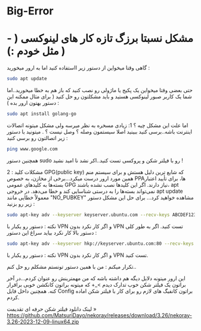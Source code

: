 # Big-Error
# - مشکل نسبتا برزگ تازه کار های لینوکسی ( مثل خودم :) )
گاهی وقتا میخواین از دستور زیر ااستفاده کنید اما به ارور میخورید :
```Bash
sudo apt update
```
حتی بعضی وقتا میخواین یک پکیج یا ماژولی رو نصب کنید که باز هم به خطا میخورید..اما شما یک کاربر صبور لینوکسی هستید و باید مشکلتون رو حل کنید ( برای مثال ممکنه این دستور بهتون ارور بده ) :
```Bash
sudo apt install golang-go
```
اما علت این مشکل چیه ؟ 
1: زیادی مسخره به نظر میرسه ولی مشکل میتونه اتصالات اینترنت باشه..برسی کنید ببینید اصلا سیستمون وصله ؟ وصل نیست ؟ . میتونید با دستور زیر اتصالتون رو برسی کنید :
```Bash
ping www.google.com
```
همچنین دستور sudo رو با فیلتر شکن و پروکسی تست کنید..اکر نشد نا امید نشید !


2 : مشکلات کلید GPG(public key)  که شایع ترین دلیل هستش و برای سیستم منم همین مورد ارور درست میکرد...برخی از مخازن، به خصوص PPAها، برای تأیید اعتبار بسته‌ها به کلیدهای عمومی GPG نیاز دارند. اگر این کلیدها نصب نشده باشند، apt نمی‌تواند بسته‌ها را به درستی شناسایی کند و خطا می‌دهد. در خروجی apt update معمولاً خطایی مانند "NO_PUBKEY" مشاهده خواهید کرد... برای حل این مشکل دستور زیر رو بزنید : 
```Bash
sudo apt-key adv --keyserver keyserver.ubuntu.com --recv-keys ABCDEF1234567890
```
نکته : دستور رو یکبار با VPN و اگر کار نکرد بدون VPN تست کنید.
اگر به طور کلی دستور بالا کار نکرد بیاید سراغ این دستور : 
```Bash
sudo apt-key adv --keyserver hkp://keyserver.ubuntu.com:80 --recv-keys ED65462EC8D5E4C5
```
نکته : دستور رو یکبار با VPN و اگر کار نکرد بدون VPN تست کنید.

تکرار میکنم : من با همین دستور تونستم مشکلم رو حل کنم..

این ارور میتونه دلایل دیگه هم داشته باشه که من مهمترینش رو عنوان کردم...در آخر براتون یک فیلتر شکن خوب تدارک دیدم >_+ که میتونه براتون کانکشن خوبی براقرار کنه. همچنین داخل فایل Config براتون کانفیگ های لازم رو برای کار با فیلتر شکن اماده کردم.

لینک دانلود فیلتر شکن حرفه ای تقدیمت »    
https://github.com/MatsuriDayo/nekoray/releases/download/3.26/nekoray-3.26-2023-12-09-linux64.zip
